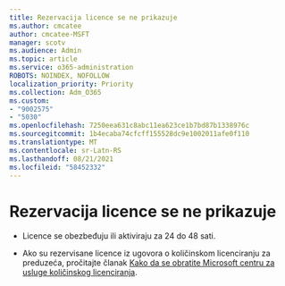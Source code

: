 ```yaml
---
title: Rezervacija licence se ne prikazuje
ms.author: cmcatee
author: cmcatee-MSFT
manager: scotv
ms.audience: Admin
ms.topic: article
ms.service: o365-administration
ROBOTS: NOINDEX, NOFOLLOW
localization_priority: Priority
ms.collection: Adm_O365
ms.custom:
- "9002575"
- "5030"
ms.openlocfilehash: 7250eea631c8abc11ea623ce1b7bd87b1338976c
ms.sourcegitcommit: 1b4ecaba74cfcff155528dc9e1002011afe0f110
ms.translationtype: MT
ms.contentlocale: sr-Latn-RS
ms.lasthandoff: 08/21/2021
ms.locfileid: "58452332"
---
```

# <a name="license-reservation-does-not-show"></a>Rezervacija licence se ne prikazuje

- Licence se obezbeđuju ili aktiviraju za 24 do 48 sati.

- Ako su rezervisane licence iz ugovora o količinskom licenciranju za preduzeća, pročitajte članak [Kako da se obratite Microsoft centru za usluge količinskog licenciranja](https://support.microsoft.com/help/4471406/how-to-contact-the-microsoft-volume-licensing-service-center).
